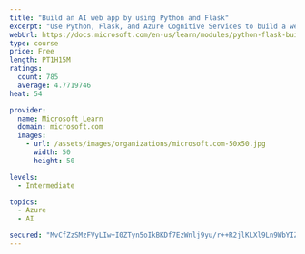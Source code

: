 ```yaml
---
title: "Build an AI web app by using Python and Flask"
excerpt: "Use Python, Flask, and Azure Cognitive Services to build a web app that incorporates AI"
webUrl: https://docs.microsoft.com/en-us/learn/modules/python-flask-build-ai-web-app/
type: course
price: Free
length: PT1H15M
ratings:
  count: 785
  average: 4.7719746
heat: 54

provider:
  name: Microsoft Learn
  domain: microsoft.com
  images:
    - url: /assets/images/organizations/microsoft.com-50x50.jpg
      width: 50
      height: 50

levels:
  - Intermediate

topics:
  - Azure
  - AI

secured: "MvCfZzSMzFVyLIw+I0ZTyn5oIkBKDf7EzWnlj9yu/r++R2jlKLXl9Ln9WbYIZjwQdDy03jLhOOyRYEl6dKIZyvfELyZ7mwbYIVtWWnysaPacFO7Rz1N8il7jsNls+EZ3niV8uNX1hW51cVAtvjageKS6n9vODrN7+rMCam+3wU2u0SXyB9jxcqstWRqu+esKUDTkw9Puir2dhz2Qd/+JqYkLCmfPHQX6WWhgPRSYTZj8POgguT+XPIt0K3PtGot7d5zZHdJjWL9c89pW4OqSlYnD3dKdZgoktiD/ysVM3YqWeiz4MwFooDxh2fRVbkguVdRopZItuxpajT3x7DtS/x94iMvNLxrRyUQwrgZpQBBkCYQDUu6jci4JJQ/PEnUj1cxChOH1OLniDgH01L4BfvvN/CnErygHr3SZsjnc0Jw=;0t/yWkZrRww8zFDoWDlFmA=="
---
```


